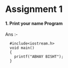 # Assignment 1

#### 1. Print your name Program
  Ans :- 
```
  #include<iostream.h>
  void main()
  {
    printf("ABHAY BISHT");
  }
```
